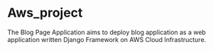 # Aws_project
 The Blog Page Application aims to deploy blog application as a web application written Django Framework on AWS Cloud Infrastructure.

